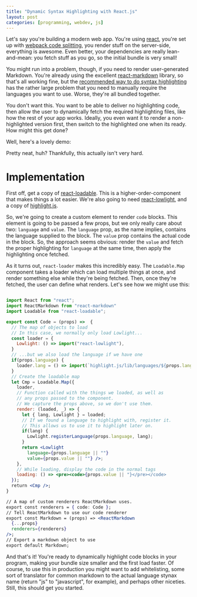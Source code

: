 ```yaml
---
title: "Dynamic Syntax Highlighting with React.js"
layout: post
categories: [programming, webdev, js]
---
```


Let's say you're building a modern web app.
You're using [react](https://reactjs.org/), you're set up with [webpack code splitting](https://webpack.js.org/guides/code-splitting/), you render stuff on the server-side, everything is awesome.
Even better, your dependencies are really lean-and-mean: you fetch stuff as you go, so the initial bundle is very small!

You might run into a problem, though, if you need to render user-generated Markdown. 
You're already using the excellent [react-markdown](https://github.com/rexxars/react-markdown) library, so that's all working fine, but the [recommended way to do syntax highlighting](https://github.com/rexxars/react-markdown-examples/blob/master/examples/custom-renderers/code-renderer.js) has the rather large problem that you need to manually require the languages you want to use.
Worse, they're all bundled together.

You don't want this.
You want to be able to deliver no highlighting code, then allow the user to dynamically fetch the required highlighting files, like how the rest of your app works.
Ideally, you even want it to render a non-highlighted version first, then switch to the highlighted one when its ready.
How might this get done?

<!--more-->

Well, here's a lovely demo:

<div id="dyn-highlight-demo">

</div>

Pretty neat, huh?
Thankfully, this actually isn't very hard.

# Implementation 

First off, get a copy of [react-loadable](https://github.com/jamiebuilds/react-loadable).
This is a higher-order-component that makes things a lot easier.
We're also going to need [react-lowlight](https://github.com/rexxars/react-lowlight), and a copy of [highlight.js](https://highlightjs.org/).

So, we're going to create a custom element to render `code` blocks.
This element is going to be passed a few props, but we only really care about two: `language` and `value`.
The `language` prop, as the name implies, contains the language supplied to the block.
The `value` prop contains the actual code in the block.
So, the approach seems obvious: render the `value` and fetch the proper highlighting for `language` at the same time, then apply the highlighting once fetched.

As it turns out, `react-loader` makes this incredibly easy.
The `Loadable.Map` component takes a loader which can load multiple things at once, and render something else while they're being fetched.
Then, once they're fetched, the user can define what renders.
Let's see how we might use this:

```jsx

import React from "react";
import ReactMarkdown from "react-markdown"
import Loadable from "react-loadable";

export const Code = (props) =>  {
  // The map of objects to load
  // In this case, we normally only load Lowlight...
  const loader = {
    Lowlight: () => import("react-lowlight"),
  }
  // ...but we also load the language if we have one
  if(props.language) {
    loader.lang = () => import(`highlight.js/lib/languages/${props.language}`);
  }
  // Create the loadable map
  let Cmp = Loadable.Map({
    loader,
    // Function called with the things we loaded, as well as
    // any props passed to the component.
    // We capture the props above, so we don't use them.
    render: (loaded, _) => {
      let { lang, Lowlight } = loaded;
      // If we found a language to highlight with, register it.
      // This allows us to use it to highlight later on.
      if(lang) {
        Lowlight.registerLanguage(props.language, lang);
      }
      return <Lowlight
        language={props.language || ""}
        value={props.value || ""} />;
    },
    // While loading, display the code in the normal tags
    loading: () => <pre><code>{props.value || "}</pre></code>
  });
  return <Cmp />;
}

// A map of custom renderers ReactMarkdown uses.
export const renderers = { code: Code };
// Tell ReactMarkdown to use our code renderer
export const Markdown = (props) => <ReactMarkdown
  {...props}
  renderers={renderers}
/>;
// Export a markdown object to use
export default Markdown;
```

And that's it!
You're ready to dynamically highlight code blocks in your program, making your bundle size smaller and the first load faster.
Of course, to use this in production you might want to add whitelisting, some sort of translator for common markdown to the actual language stynax name (return "js" to "javascript", for example), and perhaps other niceties.
Still, this should get you started.
